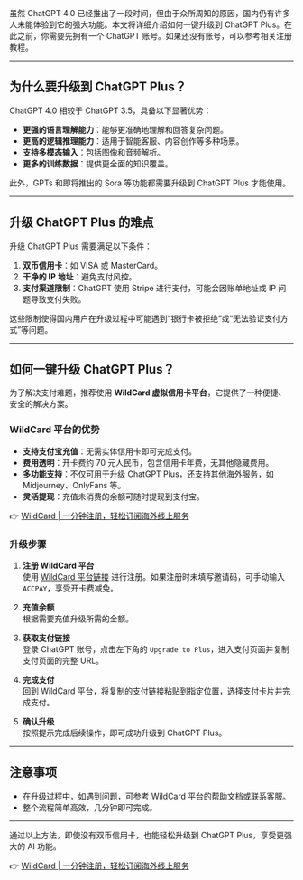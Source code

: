 虽然 ChatGPT 4.0 已经推出了一段时间，但由于众所周知的原因，国内仍有许多人未能体验到它的强大功能。本文将详细介绍如何一键升级到 ChatGPT Plus。在此之前，你需要先拥有一个 ChatGPT 账号。如果还没有账号，可以参考相关注册教程。

---

## 为什么要升级到 ChatGPT Plus？

ChatGPT 4.0 相较于 ChatGPT 3.5，具备以下显著优势：

- **更强的语言理解能力**：能够更准确地理解和回答复杂问题。
- **更高的逻辑推理能力**：适用于智能客服、内容创作等多种场景。
- **支持多模态输入**：包括图像和音频解析。
- **更多的训练数据**：提供更全面的知识覆盖。

此外，GPTs 和即将推出的 Sora 等功能都需要升级到 ChatGPT Plus 才能使用。

---

## 升级 ChatGPT Plus 的难点

升级 ChatGPT Plus 需要满足以下条件：

1. **双币信用卡**：如 VISA 或 MasterCard。
2. **干净的 IP 地址**：避免支付风控。
3. **支付渠道限制**：ChatGPT 使用 Stripe 进行支付，可能会因账单地址或 IP 问题导致支付失败。

这些限制使得国内用户在升级过程中可能遇到“银行卡被拒绝”或“无法验证支付方式”等问题。

---

## 如何一键升级 ChatGPT Plus？

为了解决支付难题，推荐使用 **WildCard 虚拟信用卡平台**，它提供了一种便捷、安全的解决方案。

### WildCard 平台的优势

- **支持支付宝充值**：无需实体信用卡即可完成支付。
- **费用透明**：开卡费约 70 元人民币，包含信用卡年费，无其他隐藏费用。
- **多功能支持**：不仅可用于升级 ChatGPT Plus，还支持其他海外服务，如 Midjourney、OnlyFans 等。
- **灵活提现**：充值未消费的余额可随时提现到支付宝。

👉 [WildCard | 一分钟注册，轻松订阅海外线上服务](https://bit.ly/bewildcard)

### 升级步骤

1. **注册 WildCard 平台**  
   使用 [WildCard 平台链接](https://bit.ly/bewildcard) 进行注册。如果注册时未填写邀请码，可手动输入 `ACCPAY`，享受开卡费减免。

2. **充值余额**  
   根据需要充值升级所需的金额。

3. **获取支付链接**  
   登录 ChatGPT 账号，点击左下角的 `Upgrade to Plus`，进入支付页面并复制支付页面的完整 URL。

4. **完成支付**  
   回到 WildCard 平台，将复制的支付链接粘贴到指定位置，选择支付卡片并完成支付。

5. **确认升级**  
   按照提示完成后续操作，即可成功升级到 ChatGPT Plus。

---

## 注意事项

- 在升级过程中，如遇到问题，可参考 WildCard 平台的帮助文档或联系客服。
- 整个流程简单高效，几分钟即可完成。

---

通过以上方法，即使没有双币信用卡，也能轻松升级到 ChatGPT Plus，享受更强大的 AI 功能。

👉 [WildCard | 一分钟注册，轻松订阅海外线上服务](https://bit.ly/bewildcard)